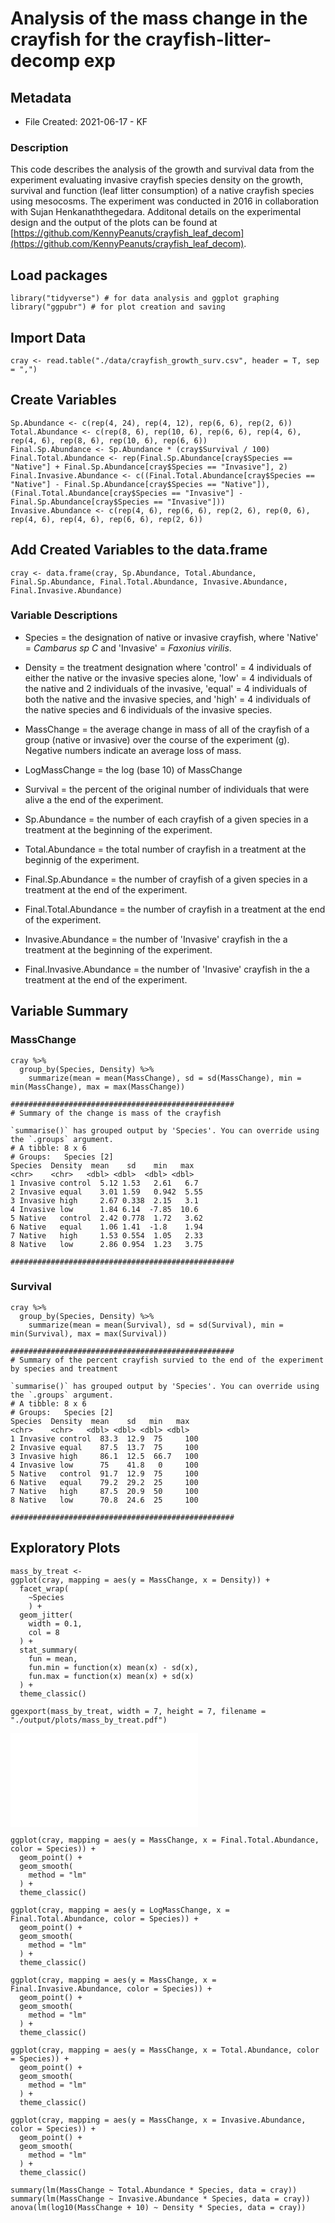 # Analysis of the mass change in the crayfish for the crayfish-litter-decomp exp

## Metadata

* File Created: 2021-06-17 - KF

### Description

This code describes the analysis of the growth and survival data from the experiment evaluating invasive crayfish species density on the growth, survival and function (leaf litter consumption) of a native crayfish species using mesocosms. The experiment was conducted in 2016 in collaboration with Sujan Henkanaththegedara.  Additonal details on the experimental design and the output of the plots can be found at [https://github.com/KennyPeanuts/crayfish_leaf_decom](https://github.com/KennyPeanuts/crayfish_leaf_decom).

## Load packages

    library("tidyverse") # for data analysis and ggplot graphing
    library("ggpubr") # for plot creation and saving

## Import Data

    cray <- read.table("./data/crayfish_growth_surv.csv", header = T, sep = ",")
    
## Create Variables
    
    Sp.Abundance <- c(rep(4, 24), rep(4, 12), rep(6, 6), rep(2, 6))
    Total.Abundance <- c(rep(8, 6), rep(10, 6), rep(6, 6), rep(4, 6), rep(4, 6), rep(8, 6), rep(10, 6), rep(6, 6))
    Final.Sp.Abundance <- Sp.Abundance * (cray$Survival / 100)
    Final.Total.Abundance <- rep(Final.Sp.Abundance[cray$Species == "Native"] + Final.Sp.Abundance[cray$Species == "Invasive"], 2)
    Final.Invasive.Abundance <- c((Final.Total.Abundance[cray$Species == "Native"] - Final.Sp.Abundance[cray$Species == "Native"]), (Final.Total.Abundance[cray$Species == "Invasive"] - Final.Sp.Abundance[cray$Species == "Invasive"]))
    Invasive.Abundance <- c(rep(4, 6), rep(6, 6), rep(2, 6), rep(0, 6), rep(4, 6), rep(4, 6), rep(6, 6), rep(2, 6))
    
## Add Created Variables to the data.frame
    
    cray <- data.frame(cray, Sp.Abundance, Total.Abundance, Final.Sp.Abundance, Final.Total.Abundance, Invasive.Abundance, Final.Invasive.Abundance)

### Variable Descriptions    
    
* Species = the designation of native or invasive crayfish, where 'Native' = _Cambarus_ _sp C_ and 'Invasive' = _Faxonius virilis_.

* Density = the treatment designation where 'control' = 4 individuals of either the native or the invasive species alone, 'low' = 4 individuals of the native and 2 individuals of the invasive, 'equal' = 4 individuals of both the native and the invasive species, and 'high' = 4 individuals of the native species and 6 individuals of the invasive species.
    
* MassChange = the average change in mass of all of the crayfish of a group (native or invasive) over the course of the experiment (g). Negative numbers indicate an average loss of mass.
    
* LogMassChange = the log (base 10) of MassChange
    
* Survival = the percent of the original number of individuals that were alive a the end of the experiment.
    
* Sp.Abundance = the number of each crayfish of a given species in a treatment at the beginning of the experiment.

* Total.Abundance = the total number of crayfish in a treatment at the beginnig of the experiment.
    
* Final.Sp.Abundance = the number of crayfish of a given species in a treatment at the end of the experiment.

* Final.Total.Abundance = the number of crayfish in a treatment at the end of the experiment.

* Invasive.Abundance = the number of 'Invasive' crayfish in the a treatment at the beginning of the experiment. 

* Final.Invasive.Abundance = the number of 'Invasive' crayfish in the a treatment at the end of the experiment. 
        
    
## Variable Summary
### MassChange
    
    cray %>%
      group_by(Species, Density) %>%
        summarize(mean = mean(MassChange), sd = sd(MassChange), min = min(MassChange), max = max(MassChange))

    ##################################################     
    # Summary of the change is mass of the crayfish 
    
    `summarise()` has grouped output by 'Species'. You can override using the `.groups` argument.
    # A tibble: 8 x 6
    # Groups:   Species [2]
    Species  Density  mean    sd    min   max
    <chr>    <chr>   <dbl> <dbl>  <dbl> <dbl>
    1 Invasive control  5.12 1.53   2.61   6.7 
    2 Invasive equal    3.01 1.59   0.942  5.55
    3 Invasive high     2.67 0.338  2.15   3.1 
    4 Invasive low      1.84 6.14  -7.85  10.6 
    5 Native   control  2.42 0.778  1.72   3.62
    6 Native   equal    1.06 1.41  -1.8    1.94
    7 Native   high     1.53 0.554  1.05   2.33
    8 Native   low      2.86 0.954  1.23   3.75
    
    ################################################## 
    
### Survival
    
    cray %>%
      group_by(Species, Density) %>%
        summarize(mean = mean(Survival), sd = sd(Survival), min = min(Survival), max = max(Survival))

    ##################################################     
    # Summary of the percent crayfish survied to the end of the experiment by species and treatment
    
    `summarise()` has grouped output by 'Species'. You can override using the `.groups` argument.
    # A tibble: 8 x 6
    # Groups:   Species [2]
    Species  Density  mean    sd   min   max
    <chr>    <chr>   <dbl> <dbl> <dbl> <dbl>
    1 Invasive control  83.3  12.9  75     100
    2 Invasive equal    87.5  13.7  75     100
    3 Invasive high     86.1  12.5  66.7   100
    4 Invasive low      75    41.8   0     100
    5 Native   control  91.7  12.9  75     100
    6 Native   equal    79.2  29.2  25     100
    7 Native   high     87.5  20.9  50     100
    8 Native   low      70.8  24.6  25     100
    
    ################################################## 
    
## Exploratory Plots
    
    mass_by_treat <-
    ggplot(cray, mapping = aes(y = MassChange, x = Density)) +
      facet_wrap(
        ~Species
        ) +
      geom_jitter(
        width = 0.1,
        col = 8
      ) +
      stat_summary(
        fun = mean,
        fun.min = function(x) mean(x) - sd(x),
        fun.max = function(x) mean(x) + sd(x)
      ) +
      theme_classic()
    
    ggexport(mass_by_treat, width = 7, height = 7, filename = "./output/plots/mass_by_treat.pdf")
    
![mass_by_treat](./output/plots/mass_by_treat.pdf)

    ggplot(cray, mapping = aes(y = MassChange, x = Final.Total.Abundance, color = Species)) +
      geom_point() +
      geom_smooth(
        method = "lm"
      ) +
      theme_classic()
    
    ggplot(cray, mapping = aes(y = LogMassChange, x = Final.Total.Abundance, color = Species)) +
      geom_point() +
      geom_smooth(
        method = "lm"
      ) +
      theme_classic()
    
    ggplot(cray, mapping = aes(y = MassChange, x = Final.Invasive.Abundance, color = Species)) +
      geom_point() +
      geom_smooth(
        method = "lm"
      ) +
      theme_classic()
    
    ggplot(cray, mapping = aes(y = MassChange, x = Total.Abundance, color = Species)) +
      geom_point() +
      geom_smooth(
        method = "lm"
      ) +
      theme_classic()
    
    ggplot(cray, mapping = aes(y = MassChange, x = Invasive.Abundance, color = Species)) +
      geom_point() +
      geom_smooth(
        method = "lm"
      ) +
      theme_classic()
    
    summary(lm(MassChange ~ Total.Abundance * Species, data = cray))
    summary(lm(MassChange ~ Invasive.Abundance * Species, data = cray))
    anova(lm(log10(MassChange + 10) ~ Density * Species, data = cray))
     